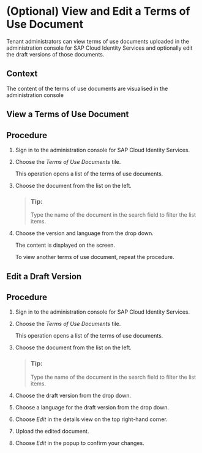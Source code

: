 <!-- loiobab7ab2b024945e3a34c50a84f2e2ce6 -->

# \(Optional\) View and Edit a Terms of Use Document

Tenant administrators can view terms of use documents uploaded in the administration console for SAP Cloud Identity Services and optionally edit the draft versions of those documents.



## Context

The content of the terms of use documents are visualised in the administration console

 <a name="task_ilp_3rl_rpb"/>

<!-- task\_ilp\_3rl\_rpb -->

## View a Terms of Use Document



<a name="task_ilp_3rl_rpb__steps_lwv_krl_rpb"/>

## Procedure

1.  Sign in to the administration console for SAP Cloud Identity Services.

2.  Choose the *Terms of Use Documents* tile.

    This operation opens a list of the terms of use documents.

3.  Choose the document from the list on the left.

    > ### Tip:  
    > Type the name of the document in the search field to filter the list items.

4.  Choose the version and language from the drop down.

    The content is displayed on the screen.

    To view another terms of use document, repeat the procedure.


 <a name="task_tl5_3rl_rpb"/>

<!-- task\_tl5\_3rl\_rpb -->

## Edit a Draft Version



<a name="task_tl5_3rl_rpb__steps_k53_lrl_rpb"/>

## Procedure

1.  Sign in to the administration console for SAP Cloud Identity Services.

2.  Choose the *Terms of Use Documents* tile.

    This operation opens a list of the terms of use documents.

3.  Choose the document from the list on the left.

    > ### Tip:  
    > Type the name of the document in the search field to filter the list items.

4.  Choose the draft version from the drop down.

5.  Choose a language for the draft version from the drop down.

6.  Choose *Edit* in the details view on the top right-hand corner.

7.  Upload the edited document.

8.  Choose *Edit* in the popup to confirm your changes.



